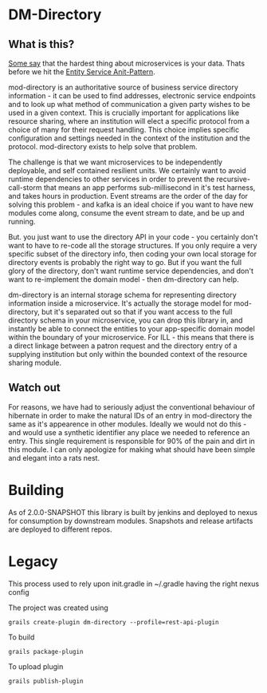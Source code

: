 # DM-Directory

## What is this?

[Some say](https://blog.christianposta.com/microservices/the-hardest-part-about-microservices-data/) that the hardest thing about microservices is your data. Thats before we hit the [Entity Service Anit-Pattern](https://www.michaelnygard.com/blog/2017/12/the-entity-service-antipattern/).

mod-directory is an authoritative source of business service directory information - it can be used to find addresses, electronic service endpoints and to look up what method of communication a given party wishes to be used in a given context. This is crucially important for applications like resource sharing, where an institution will elect a specific protocol from a choice of many for their request handling. This choice implies specific configuration and settings needed in the context of the institution and the protocol. mod-directory exists to help solve that problem.

The challenge is that we want microservices to be independently deployable, and self contained resilient units. We certainly want to avoid runtime dependencies to other services in order to prevent the recursive-call-storm that means an app performs sub-millisecond in it's test harness, and takes hours in production. Event streams are the order of the day for solving this problem - and kafka is an ideal choice if you want to have new modules come along, consume the event stream to date, and be up and running.

But. you just want to use the directory API in your code - you certainly don't want to have to re-code all the storage structures. If you only require a very specific subset of the directory info, then coding your own local storage for directory events is probably the right way to go. But if you want the full glory of the directory, don't want runtime service dependencies, and don't want to re-implement the domain model - then dm-directory can help.

dm-directory is an internal storage schema for representing directory information inside a microservice. It's actually the storage model for mod-directory, but it's separated out so that if you want access to the full directory schema in your microservice, you can drop this library in, and instantly be able to connect the entities to your app-specific domain model within the boundary of your microservice. For ILL - this means that there is a direct linkage between a patron request and the directory entry of a supplying institution but only within the bounded context of the resource sharing module.

## Watch out

For reasons, we have had to seriously adjust the conventional behaviour of hibernate in order to make the natural IDs of an entry in mod-directory the same as it's appearence in other modules. Ideally we would not do this - and would use a synthetic identifier any place we needed to reference an entry. This single requirement is responsible for 90% of the pain and dirt in this module. I can only apologize for making what should have been simple and elegant into a rats nest.

# Building

As of 2.0.0-SNAPSHOT this library is built by jenkins and deployed to nexus for consumption by downstream modules. Snapshots and release artifacts are deployed to different repos.

# Legacy

This process used to rely upon init.gradle in ~/.gradle having the right nexus config

The project was created using

    grails create-plugin dm-directory --profile=rest-api-plugin


To build

    grails package-plugin


To upload plugin

    grails publish-plugin
